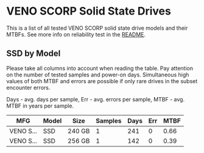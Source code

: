 VENO SCORP Solid State Drives
=============================

This is a list of all tested VENO SCORP solid state drive models and their MTBFs. See
more info on reliability test in the [README](https://github.com/linuxhw/SMART).

SSD by Model
------------

Please take all columns into account when reading the table. Pay attention on the
number of tested samples and power-on days. Simultaneous high values of both MTBF
and errors are possible if only rare drives in the subset encounter errors.

Days - avg. days per sample,
Err  - avg. errors per sample,
MTBF - avg. MTBF in years per sample.

| MFG       | Model              | Size   | Samples | Days  | Err   | MTBF |
|-----------|--------------------|--------|---------|-------|-------|------|
| VENO S... | SSD                | 240 GB | 1       | 241   | 0     | 0.66   |
| VENO S... | SSD                | 256 GB | 1       | 142   | 0     | 0.39   |

